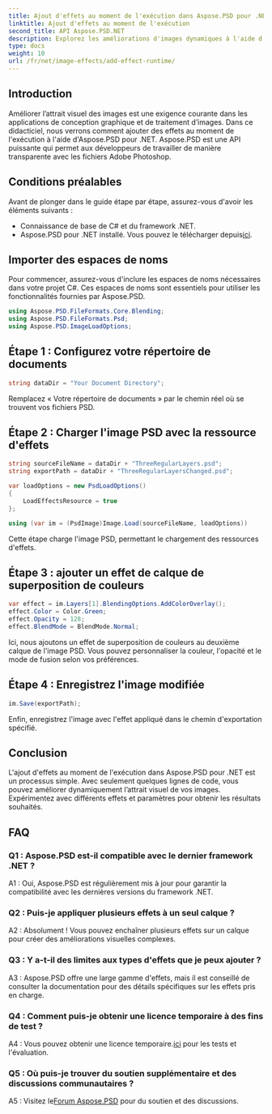 ```yaml
---
title: Ajout d'effets au moment de l'exécution dans Aspose.PSD pour .NET
linktitle: Ajout d'effets au moment de l'exécution
second_title: API Aspose.PSD.NET
description: Explorez les améliorations d'images dynamiques à l'aide d'Aspose.PSD pour .NET. Ajoutez facilement des effets au moment de l’exécution.
type: docs
weight: 10
url: /fr/net/image-effects/add-effect-runtime/
---
```

## Introduction

Améliorer l’attrait visuel des images est une exigence courante dans les applications de conception graphique et de traitement d’images. Dans ce didacticiel, nous verrons comment ajouter des effets au moment de l'exécution à l'aide d'Aspose.PSD pour .NET. Aspose.PSD est une API puissante qui permet aux développeurs de travailler de manière transparente avec les fichiers Adobe Photoshop. 

## Conditions préalables

Avant de plonger dans le guide étape par étape, assurez-vous d'avoir les éléments suivants :

- Connaissance de base de C# et du framework .NET.
-  Aspose.PSD pour .NET installé. Vous pouvez le télécharger depuis[ici](https://releases.aspose.com/psd/net/).

## Importer des espaces de noms

Pour commencer, assurez-vous d'inclure les espaces de noms nécessaires dans votre projet C#. Ces espaces de noms sont essentiels pour utiliser les fonctionnalités fournies par Aspose.PSD.

```csharp
using Aspose.PSD.FileFormats.Core.Blending;
using Aspose.PSD.FileFormats.Psd;
using Aspose.PSD.ImageLoadOptions;
```

## Étape 1 : Configurez votre répertoire de documents

```csharp
string dataDir = "Your Document Directory";
```

Remplacez « Votre répertoire de documents » par le chemin réel où se trouvent vos fichiers PSD.

## Étape 2 : Charger l'image PSD avec la ressource d'effets

```csharp
string sourceFileName = dataDir + "ThreeRegularLayers.psd";
string exportPath = dataDir + "ThreeRegularLayersChanged.psd";

var loadOptions = new PsdLoadOptions()
{
    LoadEffectsResource = true
};

using (var im = (PsdImage)Image.Load(sourceFileName, loadOptions))
```

Cette étape charge l'image PSD, permettant le chargement des ressources d'effets.

## Étape 3 : ajouter un effet de calque de superposition de couleurs

```csharp
var effect = im.Layers[1].BlendingOptions.AddColorOverlay();
effect.Color = Color.Green;
effect.Opacity = 128;
effect.BlendMode = BlendMode.Normal;
```

Ici, nous ajoutons un effet de superposition de couleurs au deuxième calque de l'image PSD. Vous pouvez personnaliser la couleur, l'opacité et le mode de fusion selon vos préférences.

## Étape 4 : Enregistrez l'image modifiée

```csharp
im.Save(exportPath);
```

Enfin, enregistrez l'image avec l'effet appliqué dans le chemin d'exportation spécifié.

## Conclusion

L'ajout d'effets au moment de l'exécution dans Aspose.PSD pour .NET est un processus simple. Avec seulement quelques lignes de code, vous pouvez améliorer dynamiquement l’attrait visuel de vos images. Expérimentez avec différents effets et paramètres pour obtenir les résultats souhaités.

## FAQ

### Q1 : Aspose.PSD est-il compatible avec le dernier framework .NET ?

A1 : Oui, Aspose.PSD est régulièrement mis à jour pour garantir la compatibilité avec les dernières versions du framework .NET.

### Q2 : Puis-je appliquer plusieurs effets à un seul calque ?

A2 : Absolument ! Vous pouvez enchaîner plusieurs effets sur un calque pour créer des améliorations visuelles complexes.

### Q3 : Y a-t-il des limites aux types d'effets que je peux ajouter ?

A3 : Aspose.PSD offre une large gamme d'effets, mais il est conseillé de consulter la documentation pour des détails spécifiques sur les effets pris en charge.

### Q4 : Comment puis-je obtenir une licence temporaire à des fins de test ?

 A4 : Vous pouvez obtenir une licence temporaire.[ici](https://purchase.aspose.com/temporary-license/) pour les tests et l'évaluation.

### Q5 : Où puis-je trouver du soutien supplémentaire et des discussions communautaires ?

 A5 : Visitez le[Forum Aspose.PSD](https://forum.aspose.com/c/psd/34) pour du soutien et des discussions.